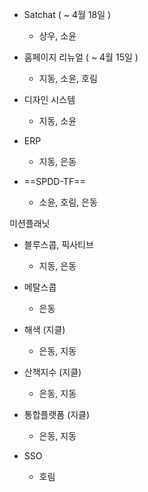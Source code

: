 
-  Satchat ( ~ 4월 18일 )
	- 상우, 소윤

-  홈페이지 리뉴얼 ( ~ 4월 15일 )
	- 지동, 소윤, 호림

-  디자인 시스템
	- 지동, 소윤

-  ERP
	- 지동, 은동

-  ==SPDD-TF==
	- 소윤, 호림, 은동

미션플래닛

- 블루스콥, 픽사티브
	- 지동, 은동

- 메탈스콥
	- 은동

-  해색 (지클)
	- 은동, 지동

-  산책지수 (지클)
	- 은동, 지동

-  통합플랫폼 (지클)
	- 은동, 지동

-  SSO
	- 호림
